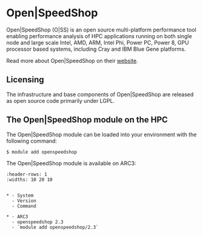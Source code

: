 # Open|SpeedShop

Open|SpeedShop (O|SS) is an open source multi-platform performance tool enabling performance analysis of HPC applications running on both single node and large scale Intel, AMD, ARM, Intel Phi, Power PC, Power 8, GPU processor based systems, including Cray and IBM Blue Gene platforms.



Read more about Open|SpeedShop on their [website](http://www.openspeedshop.org/).





## Licensing 

The infrastructure and base components of Open|SpeedShop are released as open source code primarily under LGPL.



## The Open|SpeedShop module on the HPC

The Open|SpeedShop module can be loaded into your environment with the following command:

```bash
$ module add openspeedshop
```

The Open|SpeedShop module is available on ARC3:

```{list-table}
:header-rows: 1
:widths: 10 20 10


* - System
  - Version
  - Command

* - ARC3
  - openspeedshop 2.3
  - `module add openspeedshop/2.3`

```